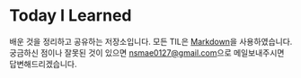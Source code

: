# Today I Learned
배운 것을 정리하고 공유하는 저장소입니다. 모든 TIL은 [Markdown](http://markdownlivepreview.com)을 사용하였습니다.
궁금하신 점이나 잘못된 것이 있으면 [nsmae0127@gmail.com](nsmae0127@gmail.com)으로 메일보내주시면 답변해드리겠습니다.
